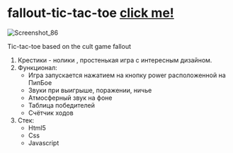 # fallout-tic-tac-toe [click me!](https://siskinbird.github.io/fallout-tic-tac-toe/)
![Screenshot_86](https://user-images.githubusercontent.com/59995752/157898798-31fd162a-fd2a-46cd-970f-82ea9cfd65a5.png)

Tic-tac-toe based on the cult game fallout
1. Крестики - нолики , простенькая игра с интересным дизайном. 
2. Функционал: 
   * Игра запускается нажатием на кнопку power расположенной на ПипБое
   * Звуки при выигрыше, поражении, ничье
   * Атмосферный звук на фоне
   * Таблица победителей
   * Счётчик ходов
3. Стек:
   * Html5
   * Css
   * Javascript
